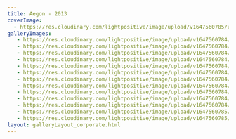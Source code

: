 ```yaml
---
title: Aegon - 2013
coverImage:
  - https://res.cloudinary.com/lightpositive/image/upload/v1647560785/uploads/Aegon%20-%202013/Light_positive_Aegon_2013.jpg
galleryImages:
   - https://res.cloudinary.com/lightpositive/image/upload/v1647560784/uploads/Aegon%20-%202013/Light_Positive_aegon_10.jpg
   - https://res.cloudinary.com/lightpositive/image/upload/v1647560784/uploads/Aegon%20-%202013/Light_Positive_aegon_11.jpg
   - https://res.cloudinary.com/lightpositive/image/upload/v1647560784/uploads/Aegon%20-%202013/Light_Positive_aegon_2.jpg
   - https://res.cloudinary.com/lightpositive/image/upload/v1647560784/uploads/Aegon%20-%202013/Light_Positive_aegon_7.jpg
   - https://res.cloudinary.com/lightpositive/image/upload/v1647560784/uploads/Aegon%20-%202013/Light_Positive_aegon_3.jpg
   - https://res.cloudinary.com/lightpositive/image/upload/v1647560784/uploads/Aegon%20-%202013/Light_Positive_aegon_5.jpg
   - https://res.cloudinary.com/lightpositive/image/upload/v1647560784/uploads/Aegon%20-%202013/Light_Positive_aegon_8.jpg
   - https://res.cloudinary.com/lightpositive/image/upload/v1647560784/uploads/Aegon%20-%202013/Light_Positive_aegon_9.jpg
   - https://res.cloudinary.com/lightpositive/image/upload/v1647560784/uploads/Aegon%20-%202013/Light_Positive_aegon_1.jpg
   - https://res.cloudinary.com/lightpositive/image/upload/v1647560784/uploads/Aegon%20-%202013/Lighz_Positive-aegon_12.jpg
   - https://res.cloudinary.com/lightpositive/image/upload/v1647560784/uploads/Aegon%20-%202013/Light_Positive_aegon_6.jpg
   - https://res.cloudinary.com/lightpositive/image/upload/v1647560785/uploads/Aegon%20-%202013/Light_Positive_aegon_4.jpg
   - https://res.cloudinary.com/lightpositive/image/upload/v1647560785/uploads/Aegon%20-%202013/Light_positive_Aegon_2013.jpg
layout: galleryLayout_corporate.html
---
```

